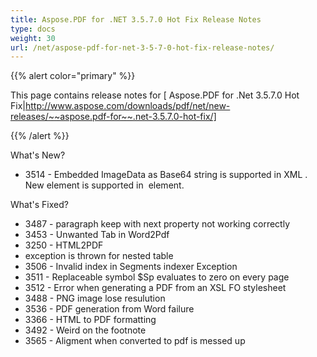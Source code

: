 ```yaml
---
title: Aspose.PDF for .NET 3.5.7.0 Hot Fix Release Notes
type: docs
weight: 30
url: /net/aspose-pdf-for-net-3-5-7-0-hot-fix-release-notes/
---
```


{{% alert color="primary" %}} 

This page contains release notes for [ Aspose.PDF for .Net 3.5.7.0 Hot Fix|http://www.aspose.com/downloads/pdf/net/new-releases/~~aspose.pdf-for~~.net-3.5.7.0-hot-fix/]

{{% /alert %}} 

What's New?

- 3514 - Embedded ImageData as Base64 string is 
  supported in XML . New element <ImageData> is supported in 
  <Image> element.

What's Fixed?

- 3487 - paragraph 
  keep with next property not working correctly
- 3453 - Unwanted 
  Tab in Word2Pdf
- 3250 - HTML2PDF
- exception is thrown for nested table 
- 3506 - Invalid 
  index in Segments indexer Exception
- 3511 - Replaceable 
  symbol $Sp evaluates to zero on every page 
- 3512 - Error 
  when generating a PDF from an XSL FO stylesheet
- 3488 - PNG 
  image lose resulution 
- 3536 - PDF 
  generation from Word failure
- 3366 - HTML 
  to PDF formatting 
- 3492 - Weird 
  on the footnote
- 3565 - Aligment 
  when converted to pdf is messed up
